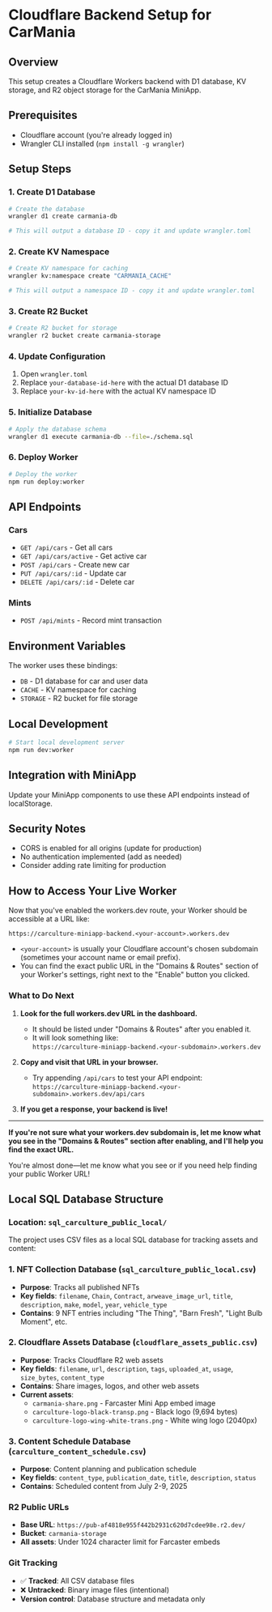 # Cloudflare Backend Setup for CarMania

## Overview
This setup creates a Cloudflare Workers backend with D1 database, KV storage, and R2 object storage for the CarMania MiniApp.

## Prerequisites
- Cloudflare account (you're already logged in)
- Wrangler CLI installed (`npm install -g wrangler`)

## Setup Steps

### 1. Create D1 Database
```bash
# Create the database
wrangler d1 create carmania-db

# This will output a database ID - copy it and update wrangler.toml
```

### 2. Create KV Namespace
```bash
# Create KV namespace for caching
wrangler kv:namespace create "CARMANIA_CACHE"

# This will output a namespace ID - copy it and update wrangler.toml
```

### 3. Create R2 Bucket
```bash
# Create R2 bucket for storage
wrangler r2 bucket create carmania-storage
```

### 4. Update Configuration
1. Open `wrangler.toml`
2. Replace `your-database-id-here` with the actual D1 database ID
3. Replace `your-kv-id-here` with the actual KV namespace ID

### 5. Initialize Database
```bash
# Apply the database schema
wrangler d1 execute carmania-db --file=./schema.sql
```

### 6. Deploy Worker
```bash
# Deploy the worker
npm run deploy:worker
```

## API Endpoints

### Cars
- `GET /api/cars` - Get all cars
- `GET /api/cars/active` - Get active car
- `POST /api/cars` - Create new car
- `PUT /api/cars/:id` - Update car
- `DELETE /api/cars/:id` - Delete car

### Mints
- `POST /api/mints` - Record mint transaction

## Environment Variables
The worker uses these bindings:
- `DB` - D1 database for car and user data
- `CACHE` - KV namespace for caching
- `STORAGE` - R2 bucket for file storage

## Local Development
```bash
# Start local development server
npm run dev:worker
```

## Integration with MiniApp
Update your MiniApp components to use these API endpoints instead of localStorage.

## Security Notes
- CORS is enabled for all origins (update for production)
- No authentication implemented (add as needed)
- Consider adding rate limiting for production 

## **How to Access Your Live Worker**

Now that you've enabled the workers.dev route, your Worker should be accessible at a URL like:

```
https://carculture-miniapp-backend.<your-account>.workers.dev
```

- `<your-account>` is usually your Cloudflare account's chosen subdomain (sometimes your account name or email prefix).
- You can find the exact public URL in the "Domains & Routes" section of your Worker's settings, right next to the "Enable" button you clicked.

### **What to Do Next**

1. **Look for the full workers.dev URL in the dashboard.**
   - It should be listed under "Domains & Routes" after you enabled it.
   - It will look something like:  
     `https://carculture-miniapp-backend.<your-subdomain>.workers.dev`

2. **Copy and visit that URL in your browser.**
   - Try appending `/api/cars` to test your API endpoint:  
     `https://carculture-miniapp-backend.<your-subdomain>.workers.dev/api/cars`

3. **If you get a response, your backend is live!**

---

**If you're not sure what your workers.dev subdomain is, let me know what you see in the "Domains & Routes" section after enabling, and I'll help you find the exact URL.**

You're almost done—let me know what you see or if you need help finding your public Worker URL! 

## **Local SQL Database Structure**

### **Location**: `sql_carculture_public_local/`

The project uses CSV files as a local SQL database for tracking assets and content:

### **1. NFT Collection Database** (`sql_carculture_public_local.csv`)
- **Purpose**: Tracks all published NFTs
- **Key fields**: `filename`, `Chain`, `Contract`, `arweave_image_url`, `title`, `description`, `make`, `model`, `year`, `vehicle_type`
- **Contains**: 9 NFT entries including "The Thing", "Barn Fresh", "Light Bulb Moment", etc.

### **2. Cloudflare Assets Database** (`cloudflare_assets_public.csv`)
- **Purpose**: Tracks Cloudflare R2 web assets
- **Key fields**: `filename`, `url`, `description`, `tags`, `uploaded_at`, `usage`, `size_bytes`, `content_type`
- **Contains**: Share images, logos, and other web assets
- **Current assets**:
  - `carmania-share.png` - Farcaster Mini App embed image
  - `carculture-logo-black-transp.png` - Black logo (9,694 bytes)
  - `carculture-logo-wing-white-trans.png` - White wing logo (2040px)

### **3. Content Schedule Database** (`carculture_content_schedule.csv`)
- **Purpose**: Content planning and publication schedule
- **Key fields**: `content_type`, `publication_date`, `title`, `description`, `status`
- **Contains**: Scheduled content from July 2-9, 2025

### **R2 Public URLs**
- **Base URL**: `https://pub-af4818e955f442b2931c620d7cdee98e.r2.dev/`
- **Bucket**: `carmania-storage`
- **All assets**: Under 1024 character limit for Farcaster embeds

### **Git Tracking**
- ✅ **Tracked**: All CSV database files
- ❌ **Untracked**: Binary image files (intentional)
- **Version control**: Database structure and metadata only 